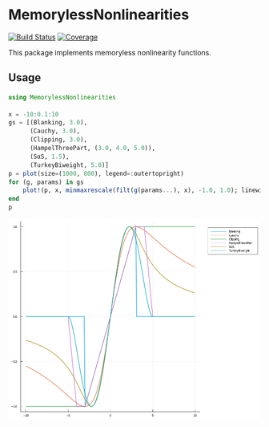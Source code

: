 # MemorylessNonlinearities

[![Build Status](https://travis-ci.com/ymtoo/MemorylessNonlinearities.jl.svg?branch=master)](https://travis-ci.com/ymtoo/MemorylessNonlinearities.jl)
[![Coverage](https://codecov.io/gh/ymtoo/MemorylessNonlinearities.jl/branch/master/graph/badge.svg)](https://codecov.io/gh/ymtoo/MemorylessNonlinearities.jl)

This package implements memoryless nonlinearity functions.

## Usage
```julia
using MemorylessNonlinearities

x = -10:0.1:10
gs = [(Blanking, 3.0),
      (Cauchy, 3.0),
      (Clipping, 3.0),
      (HampelThreePart, (3.0, 4.0, 5.0)),
      (SαS, 1.5),
      (TurkeyBiweight, 5.0)]
p = plot(size=(1000, 800), legend=:outertopright)
for (g, params) in gs
    plot!(p, x, minmaxrescale(filt(g(params...), x), -1.0, 1.0); linewidth=2, label=string(g))
end
p
```
![window](nonlinearities.png)